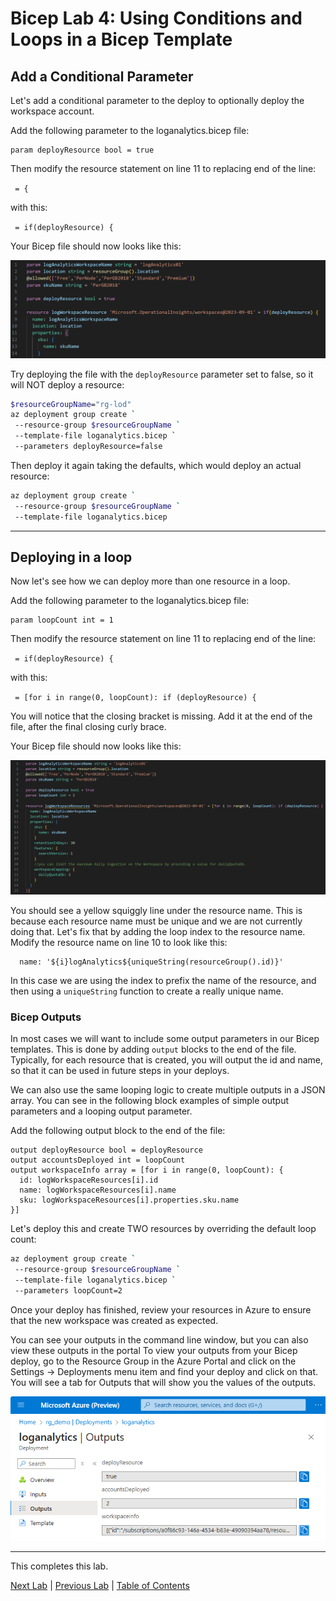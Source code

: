 # Bicep Lab 4: Using Conditions and Loops in a Bicep Template

## Add a Conditional Parameter

Let's add a conditional parameter to the deploy to optionally deploy the workspace account.

Add the following parameter to the loganalytics.bicep file:

``` bicep
param deployResource bool = true
```

Then modify the resource statement on line 11 to replacing end of the line:

` = {` 

with this:

` = if(deployResource) {`

Your Bicep file should now looks like this:

![Sample Bicep](img/Conditional_01.png)

Try deploying the file with the `deployResource` parameter set to false, so it will NOT deploy a resource:

``` bash
$resourceGroupName="rg-lod"
az deployment group create `
 --resource-group $resourceGroupName `
 --template-file loganalytics.bicep `
 --parameters deployResource=false
```

Then deploy it again taking the defaults, which would deploy an actual resource:

``` bash
az deployment group create `
 --resource-group $resourceGroupName `
 --template-file loganalytics.bicep
```

---

## Deploying in a loop

Now let's see how we can deploy more than one resource in a loop.

Add the following parameter to the loganalytics.bicep file:

``` bicep
param loopCount int = 1
```

Then modify the resource statement on line 11 to replacing end of the line:

` = if(deployResource) {`

with this:

` = [for i in range(0, loopCount): if (deployResource) {`

You will notice that the closing bracket is missing.  Add it at the end of the file, after the final closing curly brace.

Your Bicep file should now looks like this:

![Bicep Loop](img/Loop_01.png)

You should see a yellow squiggly line under the resource name.  This is because each resource name must be unique and we are not currently doing that.  Let's fix that by adding the loop index to the resource name.  Modify the resource name on line 10 to look like this:

``` bicep
  name: '${i}logAnalytics${uniqueString(resourceGroup().id)}'
```

In this case we are using the index to prefix the name of the resource, and then using a `uniqueString` function to create a really unique name.

### Bicep Outputs

In most cases we will want to include some output parameters in our Bicep templates.  This is done by adding `output` blocks to the end of the file. Typically, for each resource that is created, you will output the id and name, so that it can be used in future steps in your deploys.  

We can also use the same looping logic to create multiple outputs in a JSON array.  You can see in the following block examples of simple output parameters and a looping output parameter.  

Add the following output block to the end of the file:

``` bicep
output deployResource bool = deployResource
output accountsDeployed int = loopCount
output workspaceInfo array = [for i in range(0, loopCount): {
  id: logWorkspaceResources[i].id
  name: logWorkspaceResources[i].name
  sku: logWorkspaceResources[i].properties.sku.name
}]
```

Let's deploy this and create TWO resources by overriding the default loop count:

``` bash
az deployment group create `
 --resource-group $resourceGroupName `
 --template-file loganalytics.bicep `
 --parameters loopCount=2
```

Once your deploy has finished, review your resources in Azure to ensure that the new workspace was created as expected.

You can see your outputs in the command line window, but you can also view these outputs in the portal To view your outputs from your Bicep deploy, go to the Resource Group in the Azure Portal and click on the Settings -> Deployments menu item and find your deploy and click on that.  You will see a tab for Outputs that will show you the values of the outputs.

![Bicep Outputs](img/Outputs_01.png)

---

This completes this lab.

[Next Lab](../05_Migrate_to_Bicep/readme.md) | [Previous Lab](../03_Parameters/readme.md) | [Table of Contents](./readme.md)
